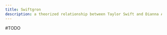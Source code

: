```yaml
---
title: Swiftgron
description: a theorized relationship between Taylor Swift and Dianna Agron
---
```


#TODO
